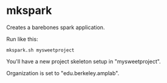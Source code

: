 mkspark
=======

Creates a barebones spark application.

Run like this:

    mkspark.sh mysweetproject

You'll have a new project skeleton setup in "mysweetproject".

Organization is set to "edu.berkeley.amplab".
